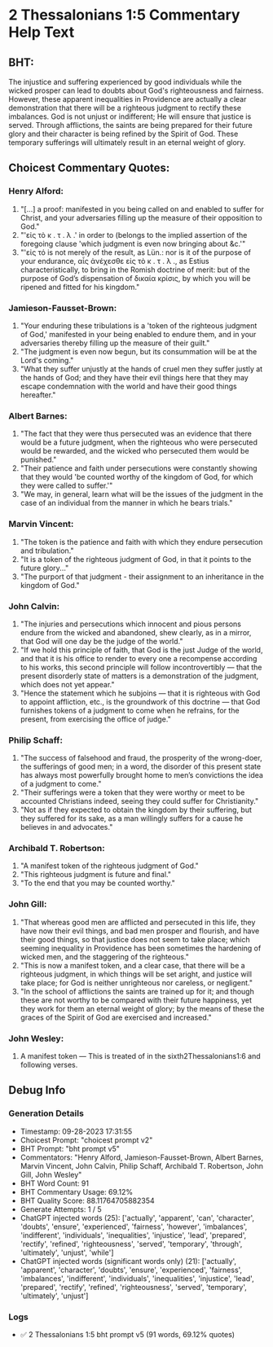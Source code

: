 # 2 Thessalonians 1:5 Commentary Help Text

## BHT:
The injustice and suffering experienced by good individuals while the wicked prosper can lead to doubts about God's righteousness and fairness. However, these apparent inequalities in Providence are actually a clear demonstration that there will be a righteous judgment to rectify these imbalances. God is not unjust or indifferent; He will ensure that justice is served. Through afflictions, the saints are being prepared for their future glory and their character is being refined by the Spirit of God. These temporary sufferings will ultimately result in an eternal weight of glory.

## Choicest Commentary Quotes:
### Henry Alford:
1. "[...] a proof: manifested in you being called on and enabled to suffer for Christ, and your adversaries filling up the measure of their opposition to God." 
2. "'εἰς τὸ κ . τ . λ .' in order to (belongs to the implied assertion of the foregoing clause 'which judgment is even now bringing about &c.'" 
3. "'εἰς τό is not merely of the result, as Lün.: nor is it of the purpose of your endurance, αἷς ἀνέχεσθε εἰς τὸ κ . τ . λ ., as Estius characteristically, to bring in the Romish doctrine of merit: but of the purpose of God’s dispensation of δικαία κρίσις, by which you will be ripened and fitted for his kingdom."

### Jamieson-Fausset-Brown:
1. "Your enduring these tribulations is a 'token of the righteous judgment of God,' manifested in your being enabled to endure them, and in your adversaries thereby filling up the measure of their guilt."
2. "The judgment is even now begun, but its consummation will be at the Lord's coming."
3. "What they suffer unjustly at the hands of cruel men they suffer justly at the hands of God; and they have their evil things here that they may escape condemnation with the world and have their good things hereafter."

### Albert Barnes:
1. "The fact that they were thus persecuted was an evidence that there would be a future judgment, when the righteous who were persecuted would be rewarded, and the wicked who persecuted them would be punished."
2. "Their patience and faith under persecutions were constantly showing that they would 'be counted worthy of the kingdom of God, for which they were called to suffer.'"
3. "We may, in general, learn what will be the issues of the judgment in the case of an individual from the manner in which he bears trials."

### Marvin Vincent:
1. "The token is the patience and faith with which they endure persecution and tribulation."
2. "It is a token of the righteous judgment of God, in that it points to the future glory..."
3. "The purport of that judgment - their assignment to an inheritance in the kingdom of God."

### John Calvin:
1. "The injuries and persecutions which innocent and pious persons endure from the wicked and abandoned, shew clearly, as in a mirror, that God will one day be the judge of the world."
2. "If we hold this principle of faith, that God is the just Judge of the world, and that it is his office to render to every one a recompense according to his works, this second principle will follow incontrovertibly — that the present disorderly state of matters is a demonstration of the judgment, which does not yet appear."
3. "Hence the statement which he subjoins — that it is righteous with God to appoint affliction, etc., is the groundwork of this doctrine — that God furnishes tokens of a judgment to come when he refrains, for the present, from exercising the office of judge."

### Philip Schaff:
1. "The success of falsehood and fraud, the prosperity of the wrong-doer, the sufferings of good men; in a word, the disorder of this present state has always most powerfully brought home to men’s convictions the idea of a judgment to come."
2. "Their sufferings were a token that they were worthy or meet to be accounted Christians indeed, seeing they could suffer for Christianity."
3. "Not as if they expected to obtain the kingdom by their suffering, but they suffered for its sake, as a man willingly suffers for a cause he believes in and advocates."

### Archibald T. Robertson:
1. "A manifest token of the righteous judgment of God." 
2. "This righteous judgment is future and final."
3. "To the end that you may be counted worthy."

### John Gill:
1. "That whereas good men are afflicted and persecuted in this life, they have now their evil things, and bad men prosper and flourish, and have their good things, so that justice does not seem to take place; which seeming inequality in Providence has been sometimes the hardening of wicked men, and the staggering of the righteous." 
2. "This is now a manifest token, and a clear case, that there will be a righteous judgment, in which things will be set aright, and justice will take place; for God is neither unrighteous nor careless, or negligent."
3. "In the school of afflictions the saints are trained up for it; and though these are not worthy to be compared with their future happiness, yet they work for them an eternal weight of glory; by the means of these the graces of the Spirit of God are exercised and increased."

### John Wesley:
1. A manifest token — This is treated of in the sixth2Thessalonians1:6 and following verses.


## Debug Info
### Generation Details
- Timestamp: 09-28-2023 17:31:55
- Choicest Prompt: "choicest prompt v2"
- BHT Prompt: "bht prompt v5"
- Commentators: "Henry Alford, Jamieson-Fausset-Brown, Albert Barnes, Marvin Vincent, John Calvin, Philip Schaff, Archibald T. Robertson, John Gill, John Wesley"
- BHT Word Count: 91
- BHT Commentary Usage: 69.12%
- BHT Quality Score: 88.11764705882354
- Generate Attempts: 1 / 5
- ChatGPT injected words (25):
	['actually', 'apparent', 'can', 'character', 'doubts', 'ensure', 'experienced', 'fairness', 'however', 'imbalances', 'indifferent', 'individuals', 'inequalities', 'injustice', 'lead', 'prepared', 'rectify', 'refined', 'righteousness', 'served', 'temporary', 'through', 'ultimately', 'unjust', 'while']
- ChatGPT injected words (significant words only) (21):
	['actually', 'apparent', 'character', 'doubts', 'ensure', 'experienced', 'fairness', 'imbalances', 'indifferent', 'individuals', 'inequalities', 'injustice', 'lead', 'prepared', 'rectify', 'refined', 'righteousness', 'served', 'temporary', 'ultimately', 'unjust']

### Logs
- ✅ 2 Thessalonians 1:5 bht prompt v5 (91 words, 69.12% quotes)